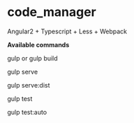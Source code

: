 # code_manager

Angular2 + Typescript + Less + Webpack

**Available commands**

gulp or gulp build

gulp serve

gulp serve:dist

gulp test

gulp test:auto

